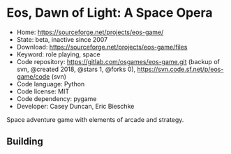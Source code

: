 # Eos, Dawn of Light: A Space Opera

- Home: https://sourceforge.net/projects/eos-game/
- State: beta, inactive since 2007
- Download: https://sourceforge.net/projects/eos-game/files
- Keyword: role playing, space
- Code repository: https://gitlab.com/osgames/eos-game.git (backup of svn, @created 2018, @stars 1, @forks 0), https://svn.code.sf.net/p/eos-game/code (svn)
- Code language: Python
- Code license: MIT
- Code dependency: pygame
- Developer: Casey Duncan, Eric Bieschke

Space adventure game with elements of arcade and strategy.

## Building
